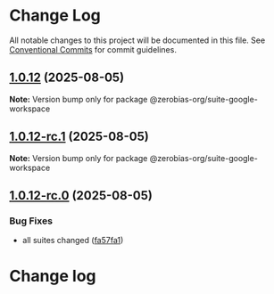 # Change Log

All notable changes to this project will be documented in this file.
See [Conventional Commits](https://conventionalcommits.org) for commit guidelines.

## [1.0.12](https://github.com/zerobias-org/suite/compare/@zerobias-org/suite-google-workspace@1.0.12-rc.1...@zerobias-org/suite-google-workspace@1.0.12) (2025-08-05)

**Note:** Version bump only for package @zerobias-org/suite-google-workspace





## [1.0.12-rc.1](https://github.com/zerobias-org/suite/compare/@zerobias-org/suite-google-workspace@1.0.12-rc.0...@zerobias-org/suite-google-workspace@1.0.12-rc.1) (2025-08-05)

**Note:** Version bump only for package @zerobias-org/suite-google-workspace





## [1.0.12-rc.0](https://github.com/zerobias-org/suite/compare/@zerobias-org/suite-google-workspace@1.0.11...@zerobias-org/suite-google-workspace@1.0.12-rc.0) (2025-08-05)


### Bug Fixes

* all suites changed ([fa57fa1](https://github.com/zerobias-org/suite/commit/fa57fa1af7628003297df46b2d7740fe95bd2666))





# Change log
